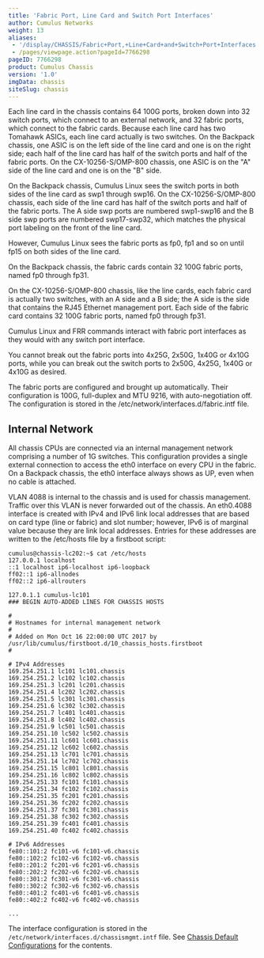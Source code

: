 ```yaml
---
title: 'Fabric Port, Line Card and Switch Port Interfaces'
author: Cumulus Networks
weight: 13
aliases:
 - '/display/CHASSIS/Fabric+Port,+Line+Card+and+Switch+Port+Interfaces'
 - /pages/viewpage.action?pageId=7766298
pageID: 7766298
product: Cumulus Chassis
version: '1.0'
imgData: chassis
siteSlug: chassis
---
```

Each line card in the chassis contains 64 100G ports, broken down into
32 switch ports, which connect to an external network, and 32 fabric
ports, which connect to the fabric cards. Because each line card has two
Tomahawk ASICs, each line card actually is two switches. On the Backpack
chassis, one ASIC is on the left side of the line card and one is on the
right side; each half of the line card has half of the switch ports and
half of the fabric ports. On the CX-10256-S/OMP-800 chassis, one ASIC is
on the "A" side of the line card and one is on the "B" side.

On the Backpack chassis, Cumulus Linux sees the switch ports in both
sides of the line card as swp1 through swp16. On the CX-10256-S/OMP-800
chassis, each side of the line card has half of the switch ports and
half of the fabric ports. The A side swp ports are numbered swp1-swp16
and the B side swp ports are numbered swp17-swp32, which matches the
physical port labeling on the front of the line card.

However, Cumulus Linux sees the fabric ports as fp0, fp1 and so on until
fp15 on both sides of the line card.

On the Backpack chassis, the fabric cards contain 32 100G fabric ports,
named fp0 through fp31.

On the CX-10256-S/OMP-800 chassis, like the line cards, each fabric card
is actually two switches, with an A side and a B side; the A side is the
side that contains the RJ45 Ethernet management port. Each side of the
fabric card contains 32 100G fabric ports, named fp0 through fp31.

Cumulus Linux and FRR commands interact with fabric port interfaces as
they would with any switch port interface.

You cannot break out the fabric ports into 4x25G, 2x50G, 1x40G or 4x10G
ports, while you can break out the switch ports to 2x50G, 4x25G, 1x40G
or 4x10G as desired.

The fabric ports are configured and brought up automatically. Their
configuration is 100G, full-duplex and MTU 9216, with auto-negotiation
off. The configuration is stored in the
/etc/network/interfaces.d/fabric.intf file.

## <span>Internal Network</span>

All chassis CPUs are connected via an internal management network
comprising a number of 1G switches. This configuration provides a single
external connection to access the eth0 interface on every CPU in the
fabric. On a Backpack chassis, the eth0 interface always shows as UP,
even when no cable is attached.

VLAN 4088 is internal to the chassis and is used for chassis management.
Traffic over this VLAN is never forwarded out of the chassis. An
eth0.4088 interface is created with IPv4 and IPv6 link local addresses
that are based on card type (line or fabric) and slot number; however,
IPv6 is of marginal value because they are link local addresses. Entries
for these addresses are written to the /etc/hosts file by a firstboot
script:

    cumulus@chassis-lc202:~$ cat /etc/hosts
    127.0.0.1 localhost
    ::1 localhost ip6-localhost ip6-loopback
    ff02::1 ip6-allnodes
    ff02::2 ip6-allrouters
     
    127.0.1.1 cumulus-lc101
    ### BEGIN AUTO-ADDED LINES FOR CHASSIS HOSTS
     
    #
    # Hostnames for internal management network
    #
    # Added on Mon Oct 16 22:00:00 UTC 2017 by /usr/lib/cumulus/firstboot.d/10_chassis_hosts.firstboot
    #
     
    # IPv4 Addresses
    169.254.251.1 lc101 lc101.chassis
    169.254.251.2 lc102 lc102.chassis
    169.254.251.3 lc201 lc201.chassis
    169.254.251.4 lc202 lc202.chassis
    169.254.251.5 lc301 lc301.chassis
    169.254.251.6 lc302 lc302.chassis
    169.254.251.7 lc401 lc401.chassis
    169.254.251.8 lc402 lc402.chassis
    169.254.251.9 lc501 lc501.chassis
    169.254.251.10 lc502 lc502.chassis
    169.254.251.11 lc601 lc601.chassis
    169.254.251.12 lc602 lc602.chassis
    169.254.251.13 lc701 lc701.chassis
    169.254.251.14 lc702 lc702.chassis
    169.254.251.15 lc801 lc801.chassis
    169.254.251.16 lc802 lc802.chassis
    169.254.251.33 fc101 fc101.chassis
    169.254.251.34 fc102 fc102.chassis
    169.254.251.35 fc201 fc201.chassis
    169.254.251.36 fc202 fc202.chassis
    169.254.251.37 fc301 fc301.chassis
    169.254.251.38 fc302 fc302.chassis
    169.254.251.39 fc401 fc401.chassis
    169.254.251.40 fc402 fc402.chassis
     
    # IPv6 Addresses
    fe80::101:2 fc101-v6 fc101-v6.chassis
    fe80::102:2 fc102-v6 fc102-v6.chassis
    fe80::201:2 fc201-v6 fc201-v6.chassis
    fe80::202:2 fc202-v6 fc202-v6.chassis
    fe80::301:2 fc301-v6 fc301-v6.chassis
    fe80::302:2 fc302-v6 fc302-v6.chassis
    fe80::401:2 fc401-v6 fc401-v6.chassis
    fe80::402:2 fc402-v6 fc402-v6.chassis
     
    ...

The interface configuration is stored in the
`/etc/network/interfaces.d/chassismgmt.intf` file. See [Chassis Default
Configurations](/chassis/Chassis_Default_Configurations) for the
contents.
